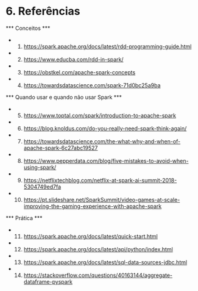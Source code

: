 # 6. Referências

*** Conceitos ***
- 1. https://spark.apache.org/docs/latest/rdd-programming-guide.html
- 2. https://www.educba.com/rdd-in-spark/
- 3. https://obstkel.com/apache-spark-concepts
- 4. https://towardsdatascience.com/spark-71d0bc25a9ba

*** Quando usar e quando não usar Spark ***
 - 5. https://www.toptal.com/spark/introduction-to-apache-spark
 - 6. https://blog.knoldus.com/do-you-really-need-spark-think-again/
 - 7. https://towardsdatascience.com/the-what-why-and-when-of-apache-spark-6c27abc19527
 - 8. https://www.pepperdata.com/blog/five-mistakes-to-avoid-when-using-spark/
 - 9. https://netflixtechblog.com/netflix-at-spark-ai-summit-2018-5304749ed7fa
 - 10. https://pt.slideshare.net/SparkSummit/video-games-at-scale-improving-the-gaming-experience-with-apache-spark
  
*** Prática ***
 - 11. https://spark.apache.org/docs/latest/quick-start.html
 - 12. https://spark.apache.org/docs/latest/api/python/index.html
 - 13. https://spark.apache.org/docs/latest/sql-data-sources-jdbc.html
 - 14. https://stackoverflow.com/questions/40163144/aggregate-dataframe-pyspark
